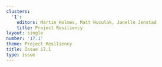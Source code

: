 ```yaml
---
clusters:
  '1':
    editors: Martin Holmes, Matt Huculak, Janelle Jenstad
    title: Project Resiliency
layout: single
number: '17.1'
theme: Project Resiliency
title: Issue 17.1
type: issue
---
```



